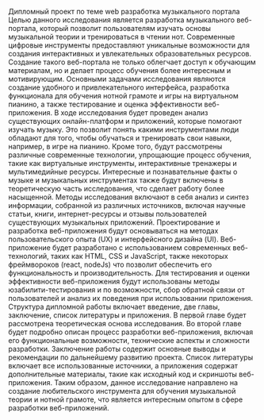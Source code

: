 Дипломный проект по теме web разработка музыкального портала
Целью данного исследования является разработка музыкального веб-портала, который позволит пользователям изучать основы музыкальной теории и тренироваться в чтении нот. Современные цифровые инструменты предоставляют уникальные возможности для создания интерактивных и увлекательных образовательных ресурсов. Создание такого веб-портала не только облегчает доступ к обучающим материалам, но и делает процесс обучения более интересным и мотивирующим. Основными задачами исследования являются создание удобного и привлекательного интерфейса, разработка функционала для обучения нотной грамоте и игры на виртуальном пианино, а также тестирование и оценка эффективности веб-приложения.
В ходе исследования будет проведен анализ существующих онлайн-платформ и приложений, которые помогают изучать музыку. Это позволит понять какими инструментами люди обладают для того, чтобы обучаться и тренировать свои навыки, например, в игре на пианино. Кроме того, будут рассмотрены различные современные технологии, упрощающие процесс обучения, такие как виртуальные инструменты, интерактивные тренажеры и мультимедийные ресурсы. Интересные и познавательные факты о музыке и музыкальных инструментах также будут включены в теоретическую часть исследования, что сделает работу более насыщенной.
Методы исследования включают в себя анализ и синтез информации, собранной из различных источников, включая научные статьи, книги, интернет-ресурсы и отзывы пользователей существующих музыкальных приложений. Проектирование и разработка веб-приложения будут основываться на методах пользовательского опыта (UX) и интерфейсного дизайна (UI). Веб-приложение будет разработано с использованием современных веб-технологий, таких как HTML, CSS и JavaScript, также некоторых фреймвороков (react, nodeJs) что позволит обеспечить его функциональность и производительность. Для тестирования и оценки эффективности веб-приложения будут использованы методы юзабилити-тестирования и по возможности, сбор обратной связи от пользователей и анализ их поведения при использовании приложения.
Структура дипломной работы включает введение, две главы, заключение, список литературы и приложения. В первой главе будет рассмотрена теоретическая основа исследования. Во второй главе будет подробно описан процесс разработки веб-приложения, включая его функциональные возможности, технические аспекты и сложности разработки. Заключение работы содержит основные выводы и рекомендации по дальнейшему развитию проекта. Список литературы включает все использованные источники, а приложения содержат дополнительные материалы, такие как исходный код и скриншоты веб-приложения.
Таким образом, данное исследование направлено на создание любительского инструмента для обучения музыкальной теории и нотной грамоте, что является интересным опытом в сфере разработки веб-приложений.
